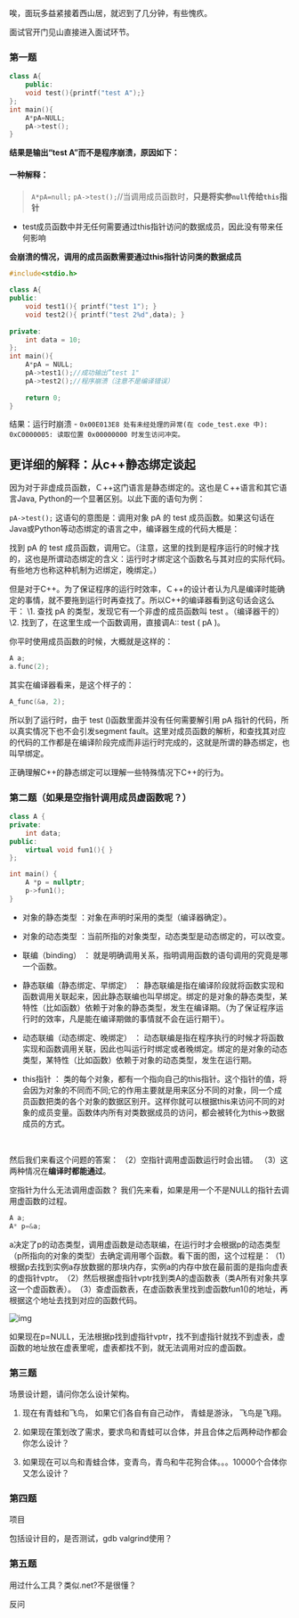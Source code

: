 唉，面玩多益紧接着西山居，就迟到了几分钟，有些愧疚。

面试官开门见山直接进入面试环节。



### 第一题

```c++
class A{
    public:
    void test(){printf("test A");}
};
int main(){
    A*pA=NULL;
    pA->test();
}
```

**结果是输出“test A”而不是程序崩溃，原因如下：**

#### 一种解释：

> `A*pA=null;`
> `pA->test();`//当调用成员函数时，**只是将实参`null`传给`this`指针**

- test成员函数中并无任何需要通过this指针访问的数据成员，因此没有带来任何影响

**会崩溃的情况，调用的成员函数需要通过this指针访问类的数据成员**

```c++
#include<stdio.h>
 
class A{
public:
    void test1(){ printf("test 1"); }
    void test2(){ printf("test 2%d",data); }
 
private:
    int data = 10;
};
int main(){
    A*pA = NULL;
    pA->test1();//成功输出”test 1"
    pA->test2();//程序崩溃（注意不是编译错误）
 
    return 0;
}
```

结果：运行时崩溃
\- `0x00E013E8 处有未经处理的异常(在 code_test.exe 中): 0xC0000005: 读取位置 0x00000000 时发生访问冲突。`

## 更详细的解释：从c++静态绑定谈起

因为对于非虚成员函数，Ｃ++这门语言是静态绑定的。这也是Ｃ++语言和其它语言Java, Python的一个显著区别。以此下面的语句为例：

`pA->test();`
这语句的意图是：调用对象 pA 的 test 成员函数。如果这句话在Java或Python等动态绑定的语言之中，编译器生成的代码大概是：

找到 pA 的 test 成员函数，调用它。（注意，这里的找到是程序运行的时候才找的，这也是所谓动态绑定的含义：运行时才绑定这个函数名与其对应的实际代码。有些地方也称这种机制为迟绑定，晚绑定。）

但是对于C++。为了保证程序的运行时效率，Ｃ++的设计者认为凡是编译时能确定的事情，就不要拖到运行时再查找了。所以C++的编译器看到这句话会这么干：
\1. 查找 pA 的类型，发现它有一个非虚的成员函数叫 test 。（编译器干的）
\2. 找到了，在这里生成一个函数调用，直接调A:: test ( pA )。



你平时使用成员函数的时候，大概就是这样的：

```cpp
A a;
a.func(2);
```

其实在编译器看来，是这个样子的：

```cpp
A_func(&a, 2);
```



所以到了运行时，由于 test ()函数里面并没有任何需要解引用 pA 指针的代码，所以真实情况下也不会引发segment fault。这里对成员函数的解析，和查找其对应的代码的工作都是在编译阶段完成而非运行时完成的，这就是所谓的静态绑定，也叫早绑定。

正确理解C++的静态绑定可以理解一些特殊情况下C++的行为。





### 第二题（如果是空指针调用成员虚函数呢？）

```c++
class A {
private:
    int data;
public:  
    virtual void fun1(){ }
};

int main() {
    A *p = nullptr;
    p->fun1();
}

```



* 对象的静态类型 ：对象在声明时采用的类型（编译器确定）。
* 对象的动态类型 ：当前所指的对象类型，动态类型是动态绑定的，可以改变。
         

* 联编（binding） ：
          就是明确调用关系，指明调用函数的语句调用的究竟是哪一个函数。
* 静态联编（静态绑定、早绑定） ：
          静态联编是指在编译阶段就将函数实现和函数调用关联起来，因此静态联编也叫早绑定。绑定的是对象的静态类型，某特性（比如函数）依赖于对象的静态类型，发生在编译期。（为了保证程序运行时的效率，凡是能在编译期做的事情就不会在运行期干）。
* 动态联编（动态绑定、晚绑定） ：
          动态联编是指在程序执行的时候才将函数实现和函数调用关联，因此也叫运行时绑定或者晚绑定。绑定的是对象的动态类型，某特性（比如函数）依赖于对象的动态类型，发生在运行期。       

* this指针 ：
          类的每个对象，都有一个指向自己的this指针。这个指针的值，将会因为对象的不同而不同;它的作用主要就是用来区分不同的对象，同一个成员函数把类的各个对象的数据区别开。这样你就可以根据this来访问不同的对象的成员变量。函数体内所有对类数据成员的访问，都会被转化为this->数据成员的方式。
         

​       

然后我们来看这个问题的答案：
（2）空指针调用虚函数运行时会出错。
（3）这两种情况在**编译时都能通过**。

空指针为什么无法调用虚函数？
        我们先来看，如果是用一个不是NULL的指针去调用虚函数的过程。

```c++
A a;
A* p=&a;
```

​       a决定了p的动态类型，调用虚函数是动态联编，在运行时才会根据p的动态类型（p所指向的对象的类型）去确定调用哪个函数。看下面的图，这个过程是：
​       （1）根据p去找到实例a存放数据的那块内存，实例a的内存中放在最前面的是指向虚表的虚指针vptr。
​       （2）然后根据虚指针vptr找到类A的虚函数表（类A所有对象共享这一个虚函数表）。
​       （3）查虚函数表，在虚函数表里找到虚函数fun1()的地址，再根据这个地址去找到对应的函数代码。

![img](https://img-blog.csdnimg.cn/20200914221731916.png?x-oss-process=image/watermark,type_ZmFuZ3poZW5naGVpdGk,shadow_10,text_aHR0cHM6Ly9ibG9nLmNzZG4ubmV0L3dlaXhpbl80MzIyMjMyNA==,size_16,color_FFFFFF,t_70#pic_center)

   如果现在p=NULL，无法根据p找到虚指针vptr，找不到虚指针就找不到虚表，虚函数的地址放在虚表里呢，虚表都找不到，就无法调用对应的虚函数。

### 第三题

场景设计题，请问你怎么设计架构。

1. 现在有青蛙和飞鸟， 如果它们各自有自己动作， 青蛙是游泳， 飞鸟是飞翔。

2. 如果现在策划改了需求，要求鸟和青蛙可以合体，并且合体之后两种动作都会你怎么设计？

3. 如果现在可以鸟和青蛙合体，变青鸟，青鸟和牛花狗合体。。。10000个合体你又怎么设计？

   

### 第四题

项目

包括设计目的，是否测试，gdb valgrind使用？

### 第五题

用过什么工具？类似.net?不是很懂？

反问